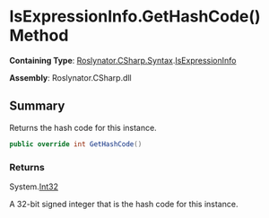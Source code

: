 # IsExpressionInfo\.GetHashCode\(\) Method

**Containing Type**: [Roslynator.CSharp.Syntax](../../README.md)\.[IsExpressionInfo](../README.md)

**Assembly**: Roslynator\.CSharp\.dll

## Summary

Returns the hash code for this instance\.

```csharp
public override int GetHashCode()
```

### Returns

System\.[Int32](https://docs.microsoft.com/en-us/dotnet/api/system.int32)

A 32\-bit signed integer that is the hash code for this instance\.